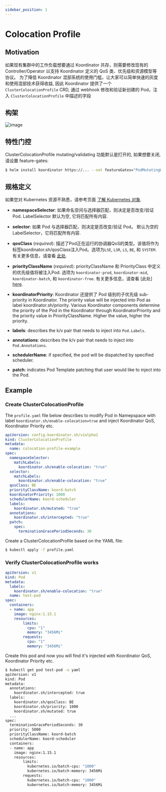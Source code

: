 ```yaml
---
sidebar_position: 1
---
```


# Colocation Profile

## Motivation

如果现有集群中的工作负载想要通过 Koordinator 共存，则需要修改现有的 Controller/Operator 以支持 Koordinator 定义的 QoS 类、优先级和资源模型等协议。
为了降低 Koordinator 混部系统的使用门槛，让大家可以简单快速的灰度和使用混部技术获得收益, 因此 Koordinator 提供了一个 `ClusterColocationProfile` CRD, 通过 webhook 修改和验证新创建的 Pod，注入 `ClusterColocationProfile` 中描述的字段


## 构架

![image](/img/clustercolocationprofile-arch.png)

## 特性门控

ClusterColocationProfile mutating/validating 功能默认是打开的, 如果想要关闭,请设置 feature-gates:

```bash
$ helm install koordinator https://... --set featureGates="PodMutatingWebhook=false\,PodValidatingWebhook=false"
```


## 规格定义

如果您对 Kubernetes 资源不熟悉，请参考页面 [了解 Kubernetes 对象](https://kubernetes.io/docs/concepts/overview/working-with-objects/kubernetes-objects/).

- **namespaceSelector**: 如果命名空间与选择器匹配，则决定是否改变/验证 Pod. LabelSelector 默认为空, 它将匹配所有内容.

- **selector**: 如果 Pod 与选择器匹配，则决定是否改变/验证 Pod。 默认为空的 LabelSelector，它将匹配所有内容.

- **qosClass** (*required*): 描述了Pod正在运行的协调器QoS的类型。该值将作为标签koordinator.sh/qosClass注入Pod。选项为`LSE`, `LSR`, `LS`, `BE`, 和 `SYSTEM`. 有关更多信息，请查看 [此处](../architecture/qos).

- **priorityClassName** (*required*): priorityClassName 和 PriorityClass 中定义的优先级值将被注入Pod. 选项为 `koordinator-prod`, `koordinator-mid`, `koordinator-batch`, 和 `koordinator-free`. 有关更多信息，请查看 [此处] [here](../architecture/priority).

- **koordinatorPriority**: Koordinator 还提供了 Pod 级别的子优先级 sub-priority in Koordinator. The priority value will be injected into Pod as label koordinator.sh/priority. Various Koordinator components determine the priority of the Pod in the Koordinator through KoordinatorPriority and the priority value in PriorityClassName. Higher the value, higher the priority.

- **labels**: describes the k/v pair that needs to inject into `Pod.Labels`.

- **annotations**: describes the k/v pair that needs to inject into `Pod.Annotations`.

- **schedulerName**: if specified, the pod will be dispatched by specified scheduler.

- **patch**: indicates Pod Template patching that user would like to inject into the Pod.


## Example

### Create ClusterColocationProfile

The `profile.yaml` file below describes to modify Pod in Namepspace with label `koordinator.sh/enable-colocation=true` and inject Koordinator QoS, Koordinator Priority etc.

```yaml
apiVersion: config.koordinator.sh/v1alpha1
kind: ClusterColocationProfile
metadata:
  name: colocation-profile-example
spec:
  namespaceSelector:
    matchLabels:
      koordinator.sh/enable-colocation: "true"
  selector:
    matchLabels:
      koordinator.sh/enable-colocation: "true"
  qosClass: BE
  priorityClassName: koord-batch
  koordinatorPriority: 1000
  schedulerName: koord-scheduler
  labels:
    koordinator.sh/mutated: "true"
  annotations: 
    koordinator.sh/intercepted: "true"
  patch:
    spec:
      terminationGracePeriodSeconds: 30
```

Create a ClusterColocationProfile based on the YAML file:

```bash
$ kubectl apply -f profile.yaml
```

### Verify ClusterColocationProfile works

```yaml
apiVersion: v1
kind: Pod
metadata:
  labels:
    koordinator.sh/enable-colocation: "true"
  name: test-pod
spec:
  containers:
  - name: app
    image: nginx:1.15.1
    resources:
        limits:
          cpu: "1"
          memory: "3456Mi"
        requests:
          cpu: "1"
          memory: "3456Mi"
```

Create this pod and now you will find it's injected with Koordinator QoS, Koordinator Priority etc.

```bash
$ kubectl get pod test-pod -o yaml
apiVersion: v1
kind: Pod
metadata:
  annotations: 
    koordinator.sh/intercepted: true
  labels:
    koordinator.sh/qosClass: BE
    koordinator.sh/priority: 1000
    koordinator.sh/mutated: true
  ...
spec:
  terminationGracePeriodSeconds: 30
  priority: 5000
  priorityClassName: koord-batch
  schedulerName: koord-scheduler
  containers:
  - name: app
    image: nginx:1.15.1
    resources:
        limits:
          kubernetes.io/batch-cpu: "1000"
          kubernetes.io/batch-memory: 3456Mi
        requests:
          kubernetes.io/batch-cpu: "1000"
          kubernetes.io/batch-memory: 3456Mi
```
